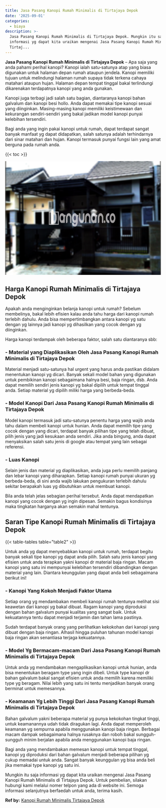 ```yaml
---
title: Jasa Pasang Kanopi Rumah Minimalis di Tirtajaya Depok
date: '2025-09-01'
categories:
  - biaya
description: >-
  Jasa Pasang Kanopi Rumah Minimalis di Tirtajaya Depok. Mungkin itu saja
  informasi yg dapat kita uraikan mengenai Jasa Pasang Kanopi Rumah Minimalis di
  Tirtaj...
---
```


**Jasa Pasang Kanopi Rumah Minimalis di Tirtajaya Depok** – Apa saja yang anda pahami perihal kanopi? Kanopi ialah satu-satunya atap yang biasa digunakan untuk halaman depan rumah ataupun jendela. Kanopi memiliki tujuan untuk melindungi halaman rumah supaya tidak terkena cahaya matahari ataupun hujan. Halaman depan tempat tinggal bakal terlindungi dikarenakan terdapatnya kanopi yang anda gunakan.

Kanopi juga terbagi jadi salah satu bagian, diantaranya kanopi bahan galvalum dan kanopi besi hollo. Anda dapat memakai tipe kanopi sesuai yang diinginkan. Masing-masing kanopi memiliki keistimewaan dan kekurangan sendiri-sendiri yang bakal jadikan model kanopi punyai kelebihan tersendiri.

Bagi anda yang ingin pakai kanopi untuk rumah, dapat terdapat sangat banyak manfaat yg dapat didapatkan, salah satunya adalah terhindarnya dari sinar matahari dan hujan. Kanopi termasuk punyai fungsi lain yang amat berguna pada rumah anda.

{{< toc >}}

![Jasa Pasang Kanopi Rumah Minimalis di Tirtajaya Depok](/images/harga-kanopi-minimalis-50.png)

## Harga Kanopi Rumah Minimalis di Tirtajaya Depok

Apakah anda menginginkan belanja kanopi untuk rumah? Sebelum membelinya, bakal lebih efisien kalau anda tahu harga dari kanopi rumah terlebih dahulu. Anda bisa mempertimbangkan antara kanopi yg satu dengan yg lainnya jadi kanopi yg dihasilkan yang cocok dengan yg diinginkan.

Harga kanopi terdampak oleh beberapa faktor, salah satu diantaranya sbb:

### \- Material yang Diaplikasikan Oleh Jasa Pasang Kanopi Rumah Minimalis di Tirtajaya Depok

Material menjadi satu-satunya hal urgent yang harus anda pastikan didalam menentukan kanopi yg dicari. Banyak sekali model bahan yang digunakan untuk pembikinan kanopi sebagaimana halnya besi, baja ringan, dsb. Anda dapat memilih sendiri jenis kanopi yg bakal dipilih untuk tempat tinggal anda. Setiap material yg dipilih miliki harga yang berbeda-beda.

### \- Model Kanopi Dari Jasa Pasang Kanopi Rumah Minimalis di Tirtajaya Depok

Model kanopi termasuk jadi satu-satunya penentu harga yang wajib anda tahu dalam membeli kanopi untuk hunian. Anda dapat memilih tipe yang cocok dengan yang dicari, terdapat banyak pilihan tipe yang telah dibuat, pilih jenis yang jadi kesukaan anda sendiri. Jika anda bingung, anda dapat menyaksikan salah satu jenis di google atau tempat yang lain sebagai referensi.

### \- Luas Kanopi

Selain jenis dan material yg diaplikasikan, anda juga perlu memilih panjang dan lebar kanopi yang diharapkan. Setiap kanopi rumah punyai ukuran yg berbeda-beda, di sini anda wajib lakukan pengukuran terlebih dahulu sekitar berapakah luas yg dibutuhkan untuk membuat kanopi.

Bila anda telah jelas sebagian perihal tersebut. Anda dapat mendapatkan kanopi yang cocok dengan yg ingin dipesan. Semakin bagus kondisinya maka tingkatan harganya akan semakin mahal tentunya.

## Saran Tipe Kanopi Rumah Minimalis di Tirtajaya Depok

{{< table-tables table="table2" >}}

Untuk anda yg dapat menyebabkan kanopi untuk rumah, terdapat begitu banyak sekali tipe kanopi yg dapat anda pilih. Salah satu jenis kanopi yang efisien untuk anda terapkan yakni kanopi dr material baja ringan. Macam kanopi yang satu ini mempunyai kelebihan tersendiri dibandingkan dengan material yang lain. Diantara keunggulan yang dapat anda beli sebagaimana berikut ini!

### \- Kanopi Yang Kokoh Menjadi Faktor Utama

Setiap orang yg mendambakan membeli kanopi rumah tentunya melihat sisi keawetan dari kanopi yg bakal dibuat. Ragam kanopi yang diproduksi dengan bahan galvalum punyai kualitas yang sangat baik. Untuk kekuatannya tentu dapat menjadi terjamin dan tahan lama pastinya.

Sudah terdapat banyak orang yang perlihatkan kekokohan dari kanopi yang dibuat dengan baja ringan. Alhasil hingga puluhan tahunan model kanopi baja ringan akan senantiasa terjaga kekuatannya.

### \- Model Yg Bermacam-macam Dari Jasa Pasang Kanopi Rumah Minimalis di Tirtajaya Depok

Untuk anda yg mendambakan mengaplikasikan kanopi untuk hunian, anda bisa menentukan beragam type yang ingin dibeli. Untuk type kanopi dr bahan galvalum bakal sangat efisien untuk anda memilih karena memiliki type yg beragam. Nilai lebih yang satu ini tentu menjadikan banyak orang berminat untuk memesannya.

### \- Keamanan Yg Lebih Tinggi Dari Jasa Pasang Kanopi Rumah Minimalis di Tirtajaya Depok

Bahan galvalum yakni beberapa material yg punya kekokohan tingkat tinggi, untuk keamanannya udah tidak diragukan lagi. Anda dapat memperoleh keamanan yg sempurna apabila menggunakan kanopi baja ringan. Berbagai macam dampak sebagaimana halnya rusaknya dan roboh bakal sungguh-sungguh minim berjalan apabila anda menggunakan kanopi baja ringan.

Bagi anda yang mendambakan memesan kanopi untuk tempat tinggal, kanopi yg diproduksi dari bahan galvalum menjadi beberapa pilihan yg cukup memadai untuk anda. Sangat banyak keunggulan yg bisa anda beli jika memakai type kanopi yg satu ini.

Mungkin itu saja informasi yg dapat kita uraikan mengenai Jasa Pasang Kanopi Rumah Minimalis di Tirtajaya Depok. Untuk pembelian, silakan hubungi kami melalui nomer telpon yang ada di website ini. Semoga informasi selanjutnya berfaedah untuk anda, terima kasih.

**Ref by:**  [Kanopi Rumah Minimalis Tirtajaya Depok](https://id.wikipedia.org/wiki/Kanopi)
